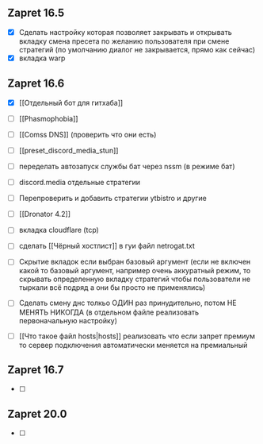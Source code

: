 
## Zapret 16.5
- [x] Сделать настройку которая позволяет закрывать и открывать вкладку смена пресета по желанию пользователя при смене стратегий (по умолчанию диалог не закрывается, прямо как сейчас)
- [x] вкладка warp

## Zapret 16.6

- [x] [[Отдельный бот для гитхаба]]
- [ ] [[Phasmophobia]]
- [ ] [[Comss DNS]] (проверить что они есть)
- [ ] [[preset_discord_media_stun]]
- [ ] переделать автозапуск службы бат через nssm (в режиме бат)
- [ ] discord.media отдельные стратегии
- [ ] Перепроверить и добавить стратегии ytbistro и другие
- [ ] [[Dronator 4.2]]
- [ ] вкладка cloudflare (tcp)
- [ ] сделать [[Чёрный хостлист]] в гуи файл netrogat.txt
- [ ] Скрытие вкладок если выбран базовый аргумент (если не включен какой то базовый аргумент, например очень аккуратный режим, то скрывать определенную вкладку стратегий чтобы пользователи не тыркали всё подряд а они бы просто не применялись)
- [ ] Сделать смену днс толкьо ОДИН раз принудительно, потом НЕ МЕНЯТЬ НИКОГДА (в отдельном файле реализовать первоначальную настройку)
- [ ] [[Что такое файл hosts|hosts]] реализовать что если запрет премиум то сервер подключения автоматически меняется на премиальный


## Zapret 16.7

- [ ] 

## Zapret 20.0
- [ ] 